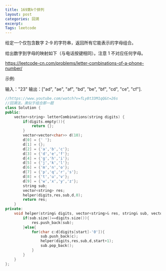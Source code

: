 ```yaml
---
title: 169第k个排列
layout: post
categories: 回溯
excerpt: 
Tags: leetcode
---
```


给定一个仅包含数字 2-9 的字符串，返回所有它能表示的字母组合。

给出数字到字母的映射如下（与电话按键相同）。注意 1 不对应任何字母。

https://leetcode-cn.com/problems/letter-combinations-of-a-phone-number/

示例:

输入："23"
输出：["ad", "ae", "af", "bd", "be", "bf", "cd", "ce", "cf"].

```c++
//https://www.youtube.com/watch?v=fLy8t33M1qQ&t=26s
//回溯法，类似于组合那一题
class Solution {
public:
    vector<string> letterCombinations(string digits) {
        if(digits.empty()){
            return {};
        }
        vector<vector<char>> d(10);
        d[0] = {' '};
        d[1] = {};
        d[2] = {'a','b','c'};
        d[3] = {'d','e','f'};
        d[4] = {'g','h','i'};
        d[5] = {'j','k','l'};
        d[6] = {'m','n','o'};
        d[7] = {'p','q','r','s'};
        d[8] = {'t','u','v'};
        d[9] = {'w','x','y','z'};
        string sub;
        vector<string> res;
        helper(digits,res,sub,d,0);
        return res;
    }
private:
    void helper(string& digits, vector<string>& res, string& sub, vector<vector<char>>& d, int start){
        if(sub.size()==digits.size()){
            res.push_back(sub);
        }else{
            for(char c:d[digits[start]-'0']){
                sub.push_back(c);
                helper(digits,res,sub,d,start+1);
                sub.pop_back();
            }
        }
    }
};
```







